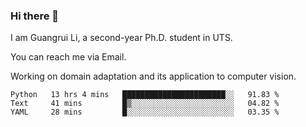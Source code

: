 ### Hi there 👋

<!--
**Solacex/Solacex** is a ✨ _special_ ✨ repository because its `README.md` (this file) appears on your GitHub profile.

Here are some ideas to get you started:

- 🔭 I’m currently working on ...
- 🌱 I’m currently learning ...
- 👯 I’m looking to collaborate on ...
- 🤔 I’m looking for help with ...
- 💬 Ask me about ...
- 📫 How to reach me: ...
- 😄 Pronouns: ...
- ⚡ Fun fact: ...
-->
I am Guangrui Li, a second-year Ph.D. student in UTS.

You can reach me via Email.

Working on domain adaptation and its application to computer vision. 
<!--START_SECTION:waka-->
```text
Python   13 hrs 4 mins   ███████████████████████░░   91.83 % 
Text     41 mins         █▒░░░░░░░░░░░░░░░░░░░░░░░   04.82 % 
YAML     28 mins         █░░░░░░░░░░░░░░░░░░░░░░░░   03.35 % 
```
<!--END_SECTION:waka-->
